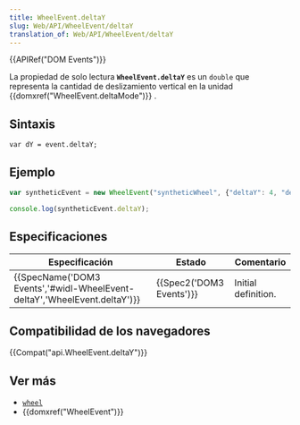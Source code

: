 ```yaml
---
title: WheelEvent.deltaY
slug: Web/API/WheelEvent/deltaY
translation_of: Web/API/WheelEvent/deltaY
---
```


{{APIRef("DOM Events")}}

La propiedad de solo lectura **`WheelEvent.deltaY`** es un `double` que representa la cantidad de deslizamiento vertical en la unidad {{domxref("WheelEvent.deltaMode")}} .

## Sintaxis

```
var dY = event.deltaY;
```

## Ejemplo

```js
var syntheticEvent = new WheelEvent("syntheticWheel", {"deltaY": 4, "deltaMode": 0});

console.log(syntheticEvent.deltaY);
```

## Especificaciones

| Especificación                                                                                   | Estado                           | Comentario          |
| ------------------------------------------------------------------------------------------------ | -------------------------------- | ------------------- |
| {{SpecName('DOM3 Events','#widl-WheelEvent-deltaY','WheelEvent.deltaY')}} | {{Spec2('DOM3 Events')}} | Initial definition. |

## Compatibilidad de los navegadores

{{Compat("api.WheelEvent.deltaY")}}

## Ver más

- [`wheel`](/es/docs/Web/Reference/Events/wheel)
- {{domxref("WheelEvent")}}
